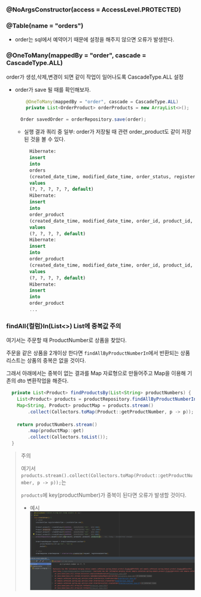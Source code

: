 ### @NoArgsConstructor(access = AccessLevel.PROTECTED)

### @Table(name = "orders")
- order는 sql에서 예약어기 때문에 설정을 해주지 않으면 오류가 발생한다.

### @OneToMany(mappedBy = "order", cascade = CascadeType.ALL)
order가 생성,삭제,변경이 되면 같이 작업이 일어나도록 CascadeType.ALL 설정
- order가 save 될 때를 확인해보자.
  ```java
      @OneToMany(mappedBy = "order", cascade = CascadeType.ALL)
      private List<OrderProduct> orderProducts = new ArrayList<>();
   ```
   ```java
     Order savedOrder = orderRepository.save(order);
   ```
  - 실행 결과 쿼리 중 일부: order가 저장될 때 관련 order_product도 같이 저장된 것을 볼 수 있다.
    ```sql
      Hibernate:
      insert
      into
      orders
      (created_date_time, modified_date_time, order_status, registered_date_time, total_price, id)
      values
      (?, ?, ?, ?, ?, default)
      Hibernate:
      insert
      into
      order_product
      (created_date_time, modified_date_time, order_id, product_id, id)
      values
      (?, ?, ?, ?, default)
      Hibernate:
      insert
      into
      order_product
      (created_date_time, modified_date_time, order_id, product_id, id)
      values
      (?, ?, ?, ?, default)
      Hibernate:
      insert
      into
      order_product 
      ...
    ```
### findAll{컬럼}In(List<>) List에 중복값 주의
여기서는 주문할 때 ProductNumber로 상품을 찾았다.

주문을 같은 상품을 2개이상 한다면 `findAllByProductNumberIn`에서 반환되는 상품리스트는 상품의 중복은 없을 것이다.

그래서 아래에서는 중복이 없는 결과를 Map 자료형으로 만들어주고 Map을 이용해 기존의 dto 변환작업을 해준다. 
```java
  private List<Product> findProductsBy(List<String> productNumbers) {
    List<Product> products = productRepository.findAllByProductNumberIn(productNumbers);
    Map<String, Product> productMap = products.stream()
        .collect(Collectors.toMap(Product::getProductNumber, p -> p));

    return productNumbers.stream()
        .map(productMap::get)
        .collect(Collectors.toList());
  }
```
> 주의
> 
> 여기서 `products.stream().collect(Collectors.toMap(Product::getProductNumber, p -> p));`는
> 
> `products`에 key(productNumber)가 중복이 된다면 오류가 발생할 것이다.
> 
> - 예시
>   ![Exception](img/Exception_Collectors_toMap_duplicate.png)
> 
